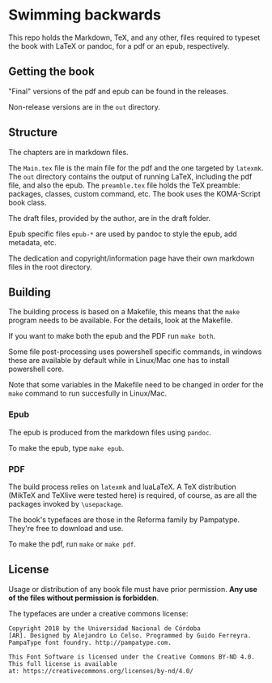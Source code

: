 # Swimming backwards

This repo holds the Markdown, TeX, and any other, files required to 
typeset the book with LaTeX or pandoc, for a pdf or an epub, 
respectively.

## Getting the book

"Final" versions of the pdf and epub can be found in the releases.

Non-release versions are in the `out` directory.

## Structure

The chapters are in markdown files.

The `Main.tex` file is the main file for the pdf and the one targeted 
by `latexmk`. The `out` directory contains the output of running 
LaTeX, including the pdf file, and also the epub. 
The `preamble.tex` file holds the TeX preamble: packages, classes, 
custom command, etc. The book uses the KOMA-Script book class.

The draft files, provided by the author, are in the draft folder.

Epub specific files `epub-*` are used by pandoc to style the epub, add 
metadata, etc.

The dedication and copyright/information page have their own markdown
files in the root directory.

## Building

The building process is based on a Makefile, this means that the 
`make` program needs to be available. For the details, look at the 
Makefile. 

If you want to make both the epub and the PDF run `make both`.

Some file post-processing uses powershell specific commands,
in windows these are available by default while in Linux/Mac
one has to install powershell core.

Note that some variables in the Makefile need to be changed
in order for the `make` command to run succesfully in Linux/Mac.

### Epub

The epub is produced from the markdown files using `pandoc`.

To make the epub, type `make epub`.

### PDF

The build process relies on `latexmk` and luaLaTeX. A TeX distribution 
(MikTeX and TeXlive were tested here) is required, of course, as are all the packages 
invoked by `\usepackage`.

The book's typefaces are those in the Reforma family by Pampatype. 
They're free to download and use.

To make the pdf, run `make` or `make pdf`.

## License

Usage or distribution of any book file must have prior permission. 
**Any use of the files without permission is forbidden**.

The typefaces are under a creative commons license:

```{none} 
Copyright 2018 by the Universidad Nacional de Córdoba 
[AR]. Designed by Alejandro Lo Celso. Programmed by Guido Ferreyra. 
PampaType font foundry. http://pampatype.com.

This Font Software is licensed under the Creative Commons BY-ND 4.0. 
This full license is available 
at: https://creativecommons.org/licenses/by-nd/4.0/ 
```
